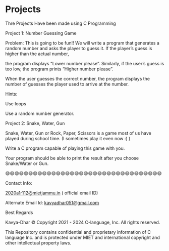 # Projects
Thre  Projects Have been made using C Programming


Project 1: Number Guessing Game


Problem: This is going to be fun!!  We will write a program that generates a random number and asks the player to guess it. If the player’s guess is higher than the actual number,

the program displays “Lower number please”. Similarly, if the user’s guess is too low, the program prints “Higher number please”.



When the user guesses the correct number, the program displays the number of guesses the player used to arrive at the number.

Hints:


Use loops

Use a random number generator.



Project 2: Snake, Water, Gun


Snake, Water, Gun or Rock, Paper, Scissors is a game most of us have played during school time. (I sometimes play it even now :) )


Write a C program capable of playing this game with you.





Your program should be able to print the result after you choose Snake/Water or Gun.




😄😄😄😄😄😄😄😄😄😄😄😄😄😄😄😄😄😄😄😄😄😄😄😄😄😄😄😄😄😄😄😄😄😄



Contact Info: 


2020a1r112@mietjammu.in ( official email ID)

Alternate Email Id: kavyadhar051@gmail.com

Best Regards

Kavya-Dhar © Copyright 2021 - 2024 C-language, Inc. All rights reserved.

This Repository contains confidential and proprietary information of C language Inc. and is protected under MIET and international copyright and other intellectual property laws.

